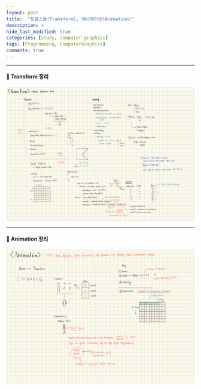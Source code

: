 ```yaml
---
layout: post
title:  "트랜스폼(Transform), 애니메이션(Animation)"
description: >
hide_last_modified: true
categories: [study, computer-graphics]
tags: [Programming, ComputerGraphics]
comments: true
---
```


---

#### 📼 Transform 정리

<p align="center">
  <img src="../../../assets/img/blog/computer_graphics/transform_summury.png" style="width: 832px; height: auto;" />
</p>

---

#### 📼 Animation 정리
<p align="center">
  <img src="../../../assets/img/blog/computer_graphics/animation_summury.png" style="width: 832px; height: auto;" />
</p>